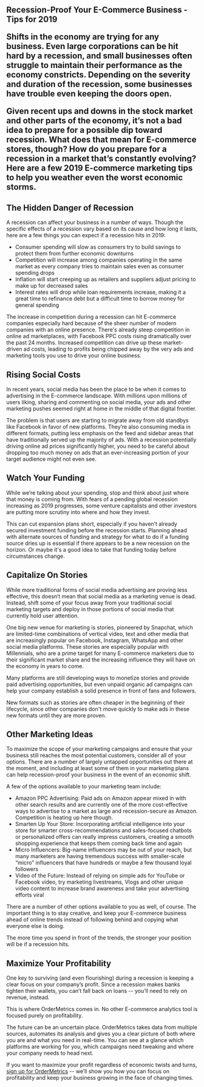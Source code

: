 <h2 class="section-title" id="intro">Recession-Proof Your E-Commerce Business - Tips for 2019
<div class="section-block">

Shifts in the economy are trying for any business. Even large corporations can be hit hard by a recession, and small businesses often struggle to maintain their performance as the economy constricts. Depending on the severity and duration of the recession, some businesses have trouble even keeping the doors open.

Given recent ups and downs in the stock market and other parts of the economy, it’s not a bad idea to prepare for a possible dip toward recession. What does that mean for E-commerce stores, though? 
How do you prepare for a recession in a market that’s constantly evolving? Here are a few 2019 E-commerce marketing tips to help you weather even the worst economic storms.

</div>
<h2 class="section-title">The Hidden Danger of Recession</h2>
<div class="section-block" id="danger">

A recession can affect your business in a number of ways. Though the specific effects of a recession vary based on its cause and how long it lasts, here are a few things you can expect if a recession hits in 2019:

* Consumer spending will slow as consumers try to build savings to protect them from further economic downturns
* Competition will increase among companies operating in the same market as every company tries to maintain sales even as consumer spending drops
* Inflation will start creeping up as retailers and suppliers adjust pricing to make up for decreased sales
* Interest rates will drop while loan requirements increase, making it a great time to refinance debt but a difficult time to borrow money for general spending

The increase in competition during a recession can hit E-commerce companies especially hard because of the sheer number of modern companies with an online presence. There's already steep competition in online ad marketplaces, with Facebook PPC costs rising dramatically over the past 24 months.  Increased competition can drive up these market-driven ad costs, leading to profits being chipped away by the very ads and marketing tools you use to drive your online business.

</div>
<h2 class="section-title">Rising Social Costs</h2>
<div class="section-block" id="rising-cost">

In recent years, social media has been the place to be when it comes to advertising in the E-commerce landscape. With millions upon millions of users liking, sharing and commenting on social media, your ads and other marketing pushes seemed right at home in the middle of that digital frontier.

The problem is that users are starting to migrate away from old standbys like Facebook in favor of new platforms. They’re also consuming media in different formats, putting less emphasis on the feed and sidebar areas that have traditionally served up the majority of ads. With a recession potentially driving online ad prices significantly higher, you need to be careful about dropping too much money on ads that an ever-increasing portion of your target audience might not even see.

</div>
<h2 class="section-title">Watch Your Funding</h2>
<div class="section-block" id="funding">

While we’re talking about your spending, stop and think about just where that money is coming from. With fears of a pending global recession increasing as 2019 progresses, some venture capitalists and other investors are putting more scrutiny into where and how they invest. 

This can cut expansion plans short, especially if you haven’t already secured investment funding before the recession starts. Planning ahead with alternate sources of funding and strategy for what to do if a funding source dries up is essential if there appears to be a new recession on the horizon. 
Or maybe it's a good idea to take that funding today before circumstances change. 


</div>
<h2 class="section-title">Capitalize On Stories</h2>
<div class="section-block" id="stories">

While more traditional forms of social media advertising are proving less effective, this doesn’t mean that social media as a marketing venue is dead. Instead, shift some of your focus away from your traditional social marketing targets and deploy in those portions of social media that currently hold user attention.

One big new venue for marketing is stories, pioneered by Snapchat, which are limited-time combinations of vertical video, text and other media that are increasingly popular on Facebook, Instagram, WhatsApp and other social media platforms. These stories are especially popular with Millennials, who are a prime target for many E-commerce marketers due to their significant market share and the increasing influence they will have on the economy in years to come. 

Many platforms are still developing ways to monetize stories and provide paid advertising opportunities, but even unpaid organic ad campaigns can help your company establish a solid presence in front of fans and followers. 

New formats such as stories are often cheaper in the beginning of their lifecycle, since other companies don't move quickly to make ads in these new formats until they are more proven. 

</div>
<h2 class="section-title">Other Marketing Ideas</h2>
<div class="section-block" id="other">

To maximize the scope of your marketing campaigns and ensure that your business still reaches the most potential customers, consider all of your options. There are a number of largely untapped opportunities out there at the moment, and including at least some of them in your marketing plans can help recession-proof your business in the event of an economic shift. 

A few of the options available to your marketing team include:

* Amazon PPC Advertising: Paid ads on Amazon appear mixed in with other search results and are currently one of the more cost-effective ways to advertise to a market as large and recession-secure as Amazon. Competition is heating up here though. 
* Smarten Up Your Store: Incorporating artificial intelligence into your store for smarter cross-recommendations and sales-focused chatbots or personalized offers can really impress customers, creating a smooth shopping experience that keeps them coming back time and again
* Micro Influencers: Big-name influencers may be out of your reach, but many marketers are having tremendous success with smaller-scale “micro” influencers that have hundreds or maybe a few thousand loyal followers
* Video of the Future: Instead of relying on simple ads for YouTube or Facebook video, try marketing livestreams, Vlogs and other unique video content to increase brand awareness and take your advertising efforts viral

There are a number of other options available to you as well, of course. The important thing is to stay creative, and keep your E-commerce business ahead of online trends instead of following behind and copying what everyone else is doing. 

The more time you spend in front of the trends, the stronger your position will be if a recession hits.

</div>
<h2 class="section-title">Maximize Your Profitability</h2>
<div class="section-block" id="maximize">

One key to surviving (and even flourishing) during a recession is keeping a clear focus on your company’s profit. Since a recession makes banks tighten their wallets, you can’t fall back on loans -- you’ll need to rely on revenue, instead.

This is where OrderMetrics comes in. No other E-commerce analytics tool is focused purely on profitability. 

The future can be an uncertain place. OrderMetrics takes data from multiple sources, automates its analysis and gives you a clear picture of both where you are and what you need in real-time. You can see at a glance which platforms are working for you, which campaigns need tweaking and where your company needs to head next. 

If you want to maximize your profit regardless of economic twists and turns, [sign up for OrderMetrics](https://app.ordermetrics.io/begin) -- we’ll show you how you can focus on profitability and keep your business growing in the face of changing times.
